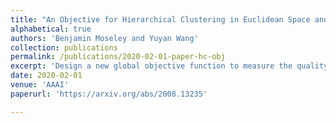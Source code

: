 ```yaml
---
title: "An Objective for Hierarchical Clustering in Euclidean Space and Its Connection to Bisecting K-means"
alphabetical: true
authors: 'Benjamin Moseley and Yuyan Wang'
collection: publications
permalink: /publications/2020-02-01-paper-hc-obj
excerpt: 'Design a new global objective function to measure the quality of Hierarchical Clustering solutions for inputs in Eulidean space and discussed about its theoretical connection to groud-truth inputs and algorithms used in practice. The objective captures the criterion that has motivated the use of divisive clustering algorithms: that when a split happens, points in the same cluster should be more similar than points in different clusters. This objective gives reasonable results on ground-truth inputs for hierarchical clustering and has a theoretical connection between this objective and the bisecting k-means algorithm.'
date: 2020-02-01
venue: 'AAAI'
paperurl: 'https://arxiv.org/abs/2008.13235'

---
```

